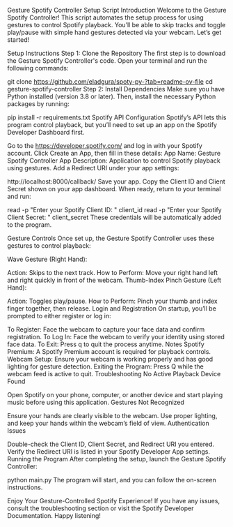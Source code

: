 Gesture Spotify Controller Setup Script
Introduction
Welcome to the Gesture Spotify Controller! This script automates the setup process for using gestures to control Spotify playback. You’ll be able to skip tracks and toggle play/pause with simple hand gestures detected via your webcam. Let’s get started!

Setup Instructions
Step 1: Clone the Repository
The first step is to download the Gesture Spotify Controller's code. Open your terminal and run the following commands:

git clone https://github.com/eladgura/spoty-py-?tab=readme-ov-file
cd gesture-spotify-controller
Step 2: Install Dependencies
Make sure you have Python installed (version 3.8 or later). Then, install the necessary Python packages by running:

pip install -r requirements.txt
Spotify API Configuration
Spotify’s API lets this program control playback, but you’ll need to set up an app on the Spotify Developer Dashboard first.

Go to the https://developer.spotify.com/ and log in with your Spotify account.
Click Create an App, then fill in these details:
App Name: Gesture Spotify Controller
App Description: Application to control Spotify playback using gestures.
Add a Redirect URI under your app settings:

http://localhost:8000/callback/
Save your app. Copy the Client ID and Client Secret shown on your app dashboard.
When ready, return to your terminal and run:

read -p "Enter your Spotify Client ID: " client_id
read -p "Enter your Spotify Client Secret: " client_secret
These credentials will be automatically added to the program.

Gesture Controls
Once set up, the Gesture Spotify Controller uses these gestures to control playback:

Wave Gesture (Right Hand):

Action: Skips to the next track.
How to Perform: Move your right hand left and right quickly in front of the webcam.
Thumb-Index Pinch Gesture (Left Hand):

Action: Toggles play/pause.
How to Perform: Pinch your thumb and index finger together, then release.
Login and Registration
On startup, you’ll be prompted to either register or log in:

To Register:
Face the webcam to capture your face data and confirm registration.
To Log In:
Face the webcam to verify your identity using stored face data.
To Exit:
Press q to quit the process anytime.
Notes
Spotify Premium: A Spotify Premium account is required for playback controls.
Webcam Setup: Ensure your webcam is working properly and has good lighting for gesture detection.
Exiting the Program: Press Q while the webcam feed is active to quit.
Troubleshooting
No Active Playback Device Found

Open Spotify on your phone, computer, or another device and start playing music before using this application.
Gestures Not Recognized

Ensure your hands are clearly visible to the webcam.
Use proper lighting, and keep your hands within the webcam’s field of view.
Authentication Issues

Double-check the Client ID, Client Secret, and Redirect URI you entered.
Verify the Redirect URI is listed in your Spotify Developer App settings.
Running the Program
After completing the setup, launch the Gesture Spotify Controller:

python main.py
The program will start, and you can follow the on-screen instructions.

Enjoy Your Gesture-Controlled Spotify Experience!
If you have any issues, consult the troubleshooting section or visit the Spotify Developer Documentation. Happy listening!
